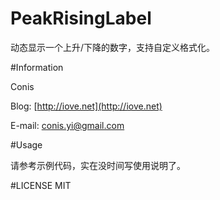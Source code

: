 PeakRisingLabel
===============

动态显示一个上升/下降的数字，支持自定义格式化。

#Information

Conis

Blog: [http://iove.net](http://iove.net)

E-mail: [conis.yi@gmail.com](conis.yi@gmail.com)

#Usage

请参考示例代码，实在没时间写使用说明了。

#LICENSE 
MIT
